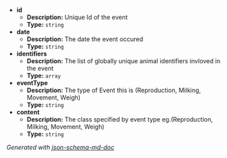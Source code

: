  - <b id="#/properties/id">id</b>
	 - **Description:** Unique Id of the event
	 - **Type:** `string`
 - <b id="#/properties/date">date</b>
	 - **Description:** The date the event occured
	 - **Type:** `string`
 - <b id="#/properties/identifiers">identifiers</b>
	 - **Description:** The list of globally unique animal identifiers invloved in the event
	 - **Type:** `array`
 - <b id="#/properties/eventType">eventType</b>
	 - **Description:** The type of Event this is (Reproduction, Milking, Movement, Weigh)
	 - **Type:** `string`
 - <b id="#/properties/content">content</b>
	 - **Description:** The class specified by event type eg.(Reproduction, Milking, Movement, Weigh)
	 - **Type:** `string`

_Generated with [json-schema-md-doc](https://brianwendt.github.io/json-schema-md-doc/)_